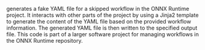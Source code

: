 generates a fake YAML file for a skipped workflow in the ONNX Runtime project. It interacts with other parts of the project by using a Jinja2 template to generate the content of the YAML file based on the provided workflow information. The generated YAML file is then written to the specified output file. This code is part of a larger software project for managing workflows in the ONNX Runtime repository.